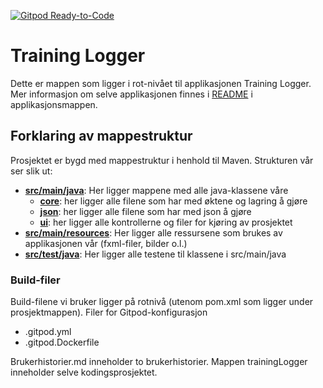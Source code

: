 [![Gitpod Ready-to-Code](https://img.shields.io/badge/Gitpod-Ready--to--Code-blue?logo=gitpod)](https://gitpod.idi.ntnu.no/#https://gitlab.stud.idi.ntnu.no/it1901/groups-2020/gr2001/gr2001.git) 

# Training Logger

Dette er mappen som ligger i rot-nivået til applikasjonen Training Logger. Mer informasjon om
selve applikasjonen finnes i [README](trainingLogger/README.md) i applikasjonsmappen. 

## Forklaring av mappestruktur
Prosjektet er bygd med mappestruktur i henhold til Maven. Strukturen vår ser slik ut:
- [**src/main/java**](trainingLogger/src/main/java): Her ligger mappene med alle java-klassene våre
    - [**core**](trainingLogger/src/main/java/core): her ligger alle filene som har med øktene og lagring å gjøre
    - [**json**](trainingLogger/src/main/java/json): her ligger alle filene som har med json å gjøre
    - [**ui**](trainingLogger/src/main/java/ui): her ligger alle kontrollerne og filer for kjøring av prosjektet
- [**src/main/resources**](trainingLogger/src/main/resources): Her ligger alle ressursene som brukes av applikasjonen vår 
(fxml-filer, bilder o.l.)
- [**src/test/java**](trainingLogger/src/test/java): Her ligger alle testene til klassene i src/main/java

### Build-filer
Build-filene vi bruker ligger på rotnivå (utenom pom.xml som ligger under prosjektmappen). 
Filer for Gitpod-konfigurasjon
- .gitpod.yml
- .gitpod.Dockerfile

Brukerhistorier.md inneholder to brukerhistorier.
Mappen trainingLogger inneholder selve kodingsprosjektet.
